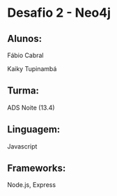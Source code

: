 # Desafio 2 - Neo4j

## Alunos:

Fábio Cabral

Kaiky Tupinambá

## Turma:

ADS Noite (13.4)

## Linguagem:

Javascript 

## Frameworks:

Node.js, Express

